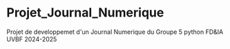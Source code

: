 # Projet_Journal_Numerique
 Projet de developpemet d'un Journal Numerique du Groupe 5 python FD&IA UVBF 2024-2025
